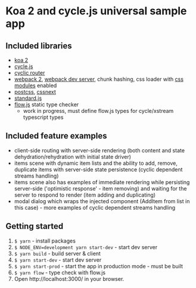 # Koa 2 and cycle.js universal sample app

## Included libraries

- [koa 2](https://github.com/koajs/koa)
- [cycle.js](https://cycle.js.org)
- [cyclic router](https://github.com/cyclejs-community/cyclic-router)
- [webpack 2](https://webpack.js.org/), [webpack dev server](https://github.com/webpack/webpack-dev-server),
chunk hashing, css loader with [css modules](https://github.com/css-modules/css-modules) enabled
- [postcss](http://postcss.org/), [cssnext](http://cssnext.io/)
- [standard.js](https://standardjs.com/)
- [flow.js](https://flow.org/) static type checker
  - work in progress, must define flow.js types for cycle/xstream typescript types
  
## Included feature examples
- client-side routing with server-side rendering (both content and state dehydration/rehydration with initial state driver)
- items scene with dynamic item lists and the ability to add, remove, duplicate items with server-side state persistence 
(cyclic dependent streams handling)
- items scene also has examples of immediate rendering while persisting server-side ('optimistic response' - item removing)
and waiting for the server to respond to render (item adding and duplicating)
- modal dialog which wraps the injected component (AddItem from list in this case) - more examples of cyclic
dependent streams handling

## Getting started

1) `$ yarn` - install packages
2) `$ NODE_ENV=development yarn start-dev` - start dev server
3) `$ yarn build` - build server & client
4) `$ yarn start-dev` - start dev server
5) `$ yarn start-prod` - start the app in production mode - must be built
6) `$ yarn flow` - type check with flow.js
7) Open http://localhost:3000/ in your browser.
